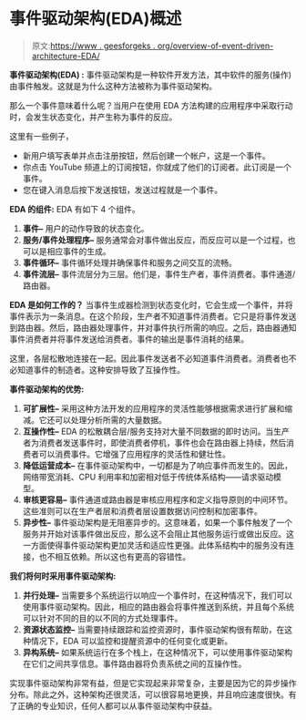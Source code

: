 # 事件驱动架构(EDA)概述

> 原文:[https://www . geesforgeks . org/overview-of-event-driven-architecture-EDA/](https://www.geeksforgeeks.org/overview-of-event-driven-architecture-eda/)

**事件驱动架构(EDA) :**
事件驱动架构是一种软件开发方法，其中软件的服务(操作)由事件触发。这就是为什么这种方法被称为事件驱动架构。

那么一个事件意味着什么呢？当用户在使用 EDA 方法构建的应用程序中采取行动时，会发生状态变化，并产生称为事件的反应。

这里有一些例子，

*   新用户填写表单并点击注册按钮，然后创建一个帐户，这是一个事件。
*   你点击 YouTube 频道上的订阅按钮，你就成了他们的订阅者。此订阅是一个事件。
*   您在键入消息后按下发送按钮，发送过程就是一个事件。

**EDA 的组件:**
EDA 有如下 4 个组件。

1.  **事件–**
    用户的动作导致的状态变化。
2.  **服务/事件处理程序–**
    服务通常会对事件做出反应，而反应可以是一个过程，也可以是相应事件的生成。
3.  **事件循环–**
    事件循环处理并确保事件和服务之间交互的流畅。
4.  **事件流层–**
    事件流层分为三层。他们是，事件生产者，事件消费者。事件通道/路由器。

**EDA 是如何工作的？**
当事件生成器检测到状态变化时，它会生成一个事件，并将事件表示为一条消息。在这个阶段，生产者不知道事件消费者。它只是将事件发送到路由器。然后，路由器处理事件，并对事件执行所需的响应。之后，路由器通知事件消费者并将事件发送给消费者。事件的输出是事件消耗的结果。

这里，各层松散地连接在一起。因此事件发送者不必知道事件消费者。消费者也不必知道事件的制造者。这种安排导致了互操作性。

**事件驱动架构的优势:**

1.  **可扩展性–**
    采用这种方法开发的应用程序的灵活性能够根据需求进行扩展和缩减。它还可以处理分析所需的大量数据。
2.  **互操作性–**
    EDA 的松散耦合层/服务支持对大量不同数据的即时访问。当生产者为消费者发送事件时，即使消费者停机，事件也会在路由器上持续，然后消费者可以消费事件。它增强了应用程序的灵活性和健壮性。
3.  **降低运营成本–**
    在事件驱动架构中，一切都是为了响应事件而发生的。因此，网络带宽消耗、CPU 利用率和加密相对低于传统体系结构——请求驱动模型。
4.  **审核更容易–**
    事件通道或路由器是审核应用程序和定义指导原则的中间环节。这些准则可以在生产者层和消费者层设置数据访问控制和加密事件。
5.  **异步性–**
    事件驱动架构是无阻塞异步的。这意味着，如果一个事件触发了一个服务并开始对该事件做出反应，那么这不会阻止其他服务运行或做出反应。这一方面使得事件驱动架构更加灵活和适应性更强。此体系结构中的服务没有连接，也不相互依赖。所以这也有更高的容错性。

**我们将何时采用事件驱动架构:**

1.  **并行处理–**
    当需要多个系统运行以响应一个事件时，在这种情况下，我们可以使用事件驱动架构。因此，相应的路由器会将事件推送到系统，并且每个系统可以针对不同的目的以不同的方式处理事件。
2.  **资源状态监控–**
    当需要持续跟踪和监控资源时，事件驱动架构很有帮助，在这种情况下，EDA 可以监控和提醒资源中的任何变化或更新。
3.  **异构系统–**
    如果系统运行在多个栈上，在这种情况下，可以使用事件驱动架构在它们之间共享信息。事件路由器将负责系统之间的互操作性。

实现事件驱动架构非常有益，但是它实现起来非常复杂，主要是因为它的异步操作分布。除此之外，这种架构还很灵活，可以很容易地更换，并且响应速度很快。有了正确的专业知识，任何人都可以从事件驱动架构中获益。